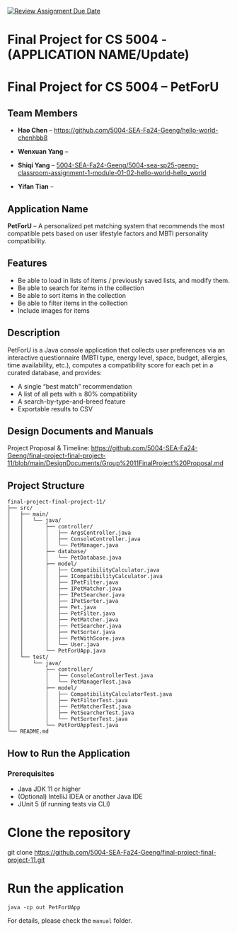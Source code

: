 [![Review Assignment Due Date](https://classroom.github.com/assets/deadline-readme-button-22041afd0340ce965d47ae6ef1cefeee28c7c493a6346c4f15d667ab976d596c.svg)](https://classroom.github.com/a/IE0ITl4j)
# Final Project for CS 5004 - (APPLICATION NAME/Update)

# Final Project for CS 5004 – PetForU

## Team Members
- **Hao Chen** – https://github.com/5004-SEA-Fa24-Geeng/hello-world-chenhbb8
- **Wenxuan Yang** – 
- **Shiqi Yang** – [5004-SEA-Fa24-Geeng/5004-sea-sp25-geeng-classroom-assignment-1-module-01-02-hello-world-hello_world](https://github.com/5004-SEA-Fa24-Geeng/5004-sea-sp25-geeng-classroom-assignment-1-module-01-02-hello-world-hello_world)

- **Yifan Tian** – 

## Application Name
**PetForU** – A personalized pet matching system that recommends the most compatible pets based on user lifestyle factors and MBTI personality compatibility.

## Features
- Be able to load in lists of items / previously saved lists, and modify them.
- Be able to search for items in the collection
- Be able to sort items in the collection
- Be able to filter items in the collection
- Include images for items

## Description
PetForU is a Java console application that collects user preferences via an interactive questionnaire (MBTI type, energy level, space, budget, allergies, time availability, etc.), computes a compatibility score for each pet in a curated database, and provides:
- A single “best match” recommendation
- A list of all pets with ≥ 80% compatibility
- A search-by-type-and-breed feature
- Exportable results to CSV

## Design Documents and Manuals
Project Proposal & Timeline: 
    https://github.com/5004-SEA-Fa24-Geeng/final-project-final-project-11/blob/main/DesignDocuments/Group%2011FinalProject%20Proposal.md

## Project Structure
```plaintext
final-project-final-project-11/
├── src/
│   ├── main/
│   │   └── java/
│   │       ├── controller/
│   │       │   ├── ArgsController.java
│   │       │   ├── ConsoleController.java
│   │       │   └── PetManager.java
│   │       ├── database/
│   │       │   └── PetDatabase.java
│   │       ├── model/
│   │       │   ├── CompatibilityCalculator.java
│   │       │   ├── ICompatibilityCalculator.java
│   │       │   ├── IPetFilter.java
│   │       │   ├── IPetMatcher.java
│   │       │   ├── IPetSearcher.java
│   │       │   ├── IPetSorter.java
│   │       │   ├── Pet.java
│   │       │   ├── PetFilter.java
│   │       │   ├── PetMatcher.java
│   │       │   ├── PetSearcher.java
│   │       │   ├── PetSorter.java
│   │       │   ├── PetWithScore.java
│   │       │   └── User.java
│   │       └── PetForUApp.java
│   └── test/
│       └── java/
│           ├── controller/
│           │   ├── ConsoleControllerTest.java
│           │   └── PetManagerTest.java
│           ├── model/
│           │   ├── CompatibilityCalculatorTest.java
│           │   ├── PetFilterTest.java
│           │   ├── PetMatcherTest.java
│           │   ├── PetSearcherTest.java
│           │   └── PetSorterTest.java
│           └── PetForUAppTest.java
└── README.md
```
## How to Run the Application

### Prerequisites
- Java JDK 11 or higher
- (Optional) IntelliJ IDEA or another Java IDE
- JUnit 5 (if running tests via CLI)

# Clone the repository
git clone https://github.com/5004-SEA-Fa24-Geeng/final-project-final-project-11.git

# Run the application
```
java -cp out PetForUApp
```
For details, please check the `manual` folder.